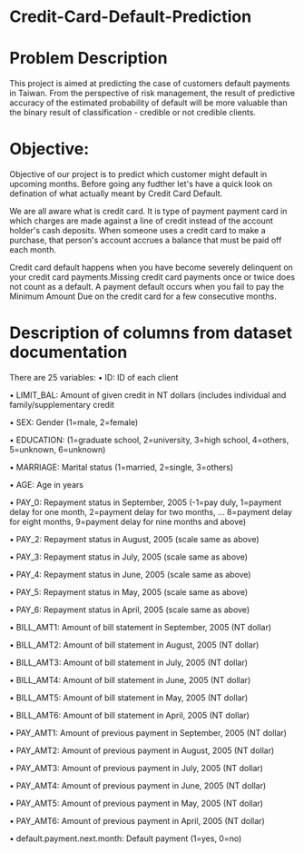 # Credit-Card-Default-Prediction
# <b> Problem Description </b>

 This project is aimed at predicting the case of customers default payments in Taiwan. From the perspective of risk management, the result of predictive accuracy of the estimated probability of default will be more valuable than the binary result of classification - credible or not credible clients.
 
 # Objective:

Objective of our project is to predict which customer might default in upcoming months. Before going any fudther let's have a quick look on defination of what actually meant by Credit Card Default.

We are all aware what is credit card. It is type of payment payment card in which charges are made against a line of credit instead of the account holder's cash deposits. When someone uses a credit card to make a purchase, that person's account accrues a balance that must be paid off each month.

Credit card default happens when you have become severely delinquent on your credit card payments.Missing credit card payments once or twice does not count as a default. A payment default occurs when you fail to pay the Minimum Amount Due on the credit card for a few consecutive months.

#  Description of columns from dataset documentation

There are 25 variables:
• ID: ID of each client

• LIMIT_BAL: Amount of given credit in NT dollars (includes individual and family/supplementary credit

• SEX: Gender (1=male, 2=female)

• EDUCATION: (1=graduate school, 2=university, 3=high school, 4=others, 5=unknown, 6=unknown)

• MARRIAGE: Marital status (1=married, 2=single, 3=others)

• AGE: Age in years

• PAY_0: Repayment status in September, 2005 (-1=pay duly, 1=payment delay for one month, 2=payment delay for two months, … 8=payment delay for eight months, 9=payment delay for nine months and above)

• PAY_2: Repayment status in August, 2005 (scale same as above)

• PAY_3: Repayment status in July, 2005 (scale same as above)

• PAY_4: Repayment status in June, 2005 (scale same as above)

• PAY_5: Repayment status in May, 2005 (scale same as above)

• PAY_6: Repayment status in April, 2005 (scale same as above)

• BILL_AMT1: Amount of bill statement in September, 2005 (NT dollar)

• BILL_AMT2: Amount of bill statement in August, 2005 (NT dollar)

• BILL_AMT3: Amount of bill statement in July, 2005 (NT dollar)

• BILL_AMT4: Amount of bill statement in June, 2005 (NT dollar)

• BILL_AMT5: Amount of bill statement in May, 2005 (NT dollar)

• BILL_AMT6: Amount of bill statement in April, 2005 (NT dollar)

• PAY_AMT1: Amount of previous payment in September, 2005 (NT dollar)

• PAY_AMT2: Amount of previous payment in August, 2005 (NT dollar)

• PAY_AMT3: Amount of previous payment in July, 2005 (NT dollar)

• PAY_AMT4: Amount of previous payment in June, 2005 (NT dollar)

• PAY_AMT5: Amount of previous payment in May, 2005 (NT dollar)

• PAY_AMT6: Amount of previous payment in April, 2005 (NT dollar)

• default.payment.next.month: Default payment (1=yes, 0=no)
